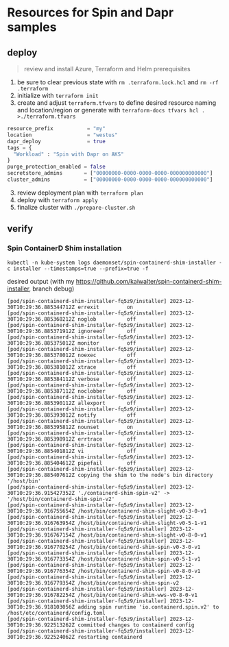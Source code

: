 # Resources for Spin and Dapr samples

## deploy

> review and install Azure, Terraform and Helm prerequisites

1. be sure to clear previous state with `rm .terraform.lock.hcl` and `rm -rf .terraform`
1. initialize with `terraform init`
1. create and adjust `terraform.tfvars` to define desired resource naming and location/region or generate with `terraform-docs tfvars hcl . >./terraform.tfvars`

```terraform
resource_prefix           = "my"
location                  = "westus"
dapr_deploy               = true
tags = {
  "Workload" : "Spin with Dapr on AKS"
}
purge_protection_enabled = false
secretstore_admins       = ["00000000-0000-0000-0000-000000000000"]
cluster_admins           = ["00000000-0000-0000-0000-000000000000"]
```

<!-- markdownlint-disable-next-line MD029 -->

3. review deployment plan with `terraform plan`
1. deploy with `terraform apply`
1. finalize cluster with `./prepare-cluster.sh`

## verify

### Spin ContainerD Shim installation

```
kubectl -n kube-system logs daemonset/spin-containerd-shim-installer -c installer --timestamps=true --prefix=true -f
```

desired output (with my <https://github.com/kaiwalter/spin-containerd-shim-installer>, branch debug)

```
[pod/spin-containerd-shim-installer-fq5z9/installer] 2023-12-30T10:29:36.885344712Z errexit         on
[pod/spin-containerd-shim-installer-fq5z9/installer] 2023-12-30T10:29:36.885368212Z noglob          off
[pod/spin-containerd-shim-installer-fq5z9/installer] 2023-12-30T10:29:36.885371912Z ignoreeof       off
[pod/spin-containerd-shim-installer-fq5z9/installer] 2023-12-30T10:29:36.885375012Z monitor         off
[pod/spin-containerd-shim-installer-fq5z9/installer] 2023-12-30T10:29:36.885378012Z noexec          off
[pod/spin-containerd-shim-installer-fq5z9/installer] 2023-12-30T10:29:36.885381012Z xtrace          off
[pod/spin-containerd-shim-installer-fq5z9/installer] 2023-12-30T10:29:36.885384112Z verbose         off
[pod/spin-containerd-shim-installer-fq5z9/installer] 2023-12-30T10:29:36.885387112Z noclobber       off
[pod/spin-containerd-shim-installer-fq5z9/installer] 2023-12-30T10:29:36.885390112Z allexport       off
[pod/spin-containerd-shim-installer-fq5z9/installer] 2023-12-30T10:29:36.885393012Z notify          off
[pod/spin-containerd-shim-installer-fq5z9/installer] 2023-12-30T10:29:36.885395812Z nounset         on
[pod/spin-containerd-shim-installer-fq5z9/installer] 2023-12-30T10:29:36.885398912Z errtrace        off
[pod/spin-containerd-shim-installer-fq5z9/installer] 2023-12-30T10:29:36.885401812Z vi              off
[pod/spin-containerd-shim-installer-fq5z9/installer] 2023-12-30T10:29:36.885404612Z pipefail        off
[pod/spin-containerd-shim-installer-fq5z9/installer] 2023-12-30T10:29:36.885407612Z copying the shim to the node's bin directory '/host/bin'
[pod/spin-containerd-shim-installer-fq5z9/installer] 2023-12-30T10:29:36.915427352Z './containerd-shim-spin-v2' -> '/host/bin/containerd-shim-spin-v2'
[pod/spin-containerd-shim-installer-fq5z9/installer] 2023-12-30T10:29:36.916755654Z /host/bin/containerd-shim-slight-v0-3-0-v1
[pod/spin-containerd-shim-installer-fq5z9/installer] 2023-12-30T10:29:36.916763954Z /host/bin/containerd-shim-slight-v0-5-1-v1
[pod/spin-containerd-shim-installer-fq5z9/installer] 2023-12-30T10:29:36.916767154Z /host/bin/containerd-shim-slight-v0-8-0-v1
[pod/spin-containerd-shim-installer-fq5z9/installer] 2023-12-30T10:29:36.916770254Z /host/bin/containerd-shim-spin-v0-3-0-v1
[pod/spin-containerd-shim-installer-fq5z9/installer] 2023-12-30T10:29:36.916773354Z /host/bin/containerd-shim-spin-v0-5-1-v1
[pod/spin-containerd-shim-installer-fq5z9/installer] 2023-12-30T10:29:36.916776354Z /host/bin/containerd-shim-spin-v0-8-0-v1
[pod/spin-containerd-shim-installer-fq5z9/installer] 2023-12-30T10:29:36.916779354Z /host/bin/containerd-shim-spin-v2
[pod/spin-containerd-shim-installer-fq5z9/installer] 2023-12-30T10:29:36.916782254Z /host/bin/containerd-shim-wws-v0-8-0-v1
[pod/spin-containerd-shim-installer-fq5z9/installer] 2023-12-30T10:29:36.918103056Z adding spin runtime 'io.containerd.spin.v2' to /host/etc/containerd/config.toml
[pod/spin-containerd-shim-installer-fq5z9/installer] 2023-12-30T10:29:36.922513262Z committed changes to containerd config
[pod/spin-containerd-shim-installer-fq5z9/installer] 2023-12-30T10:29:36.922524062Z restarting containerd
```
